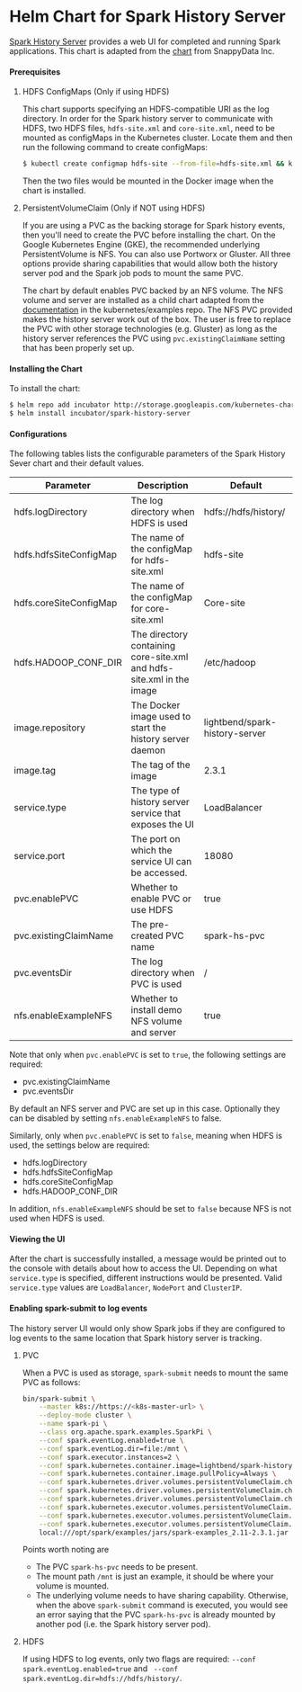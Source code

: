 # Helm Chart for Spark History Server

[Spark History Server](https://spark.apache.org/docs/latest/monitoring.html#viewing-after-the-fact) provides a web UI for completed and running Spark applications. This chart is adapted from the [chart](https://github.com/SnappyDataInc/spark-on-k8s/tree/master/charts/spark-hs) from SnappyData Inc.

#### Prerequisites

1. HDFS ConfigMaps (Only if using HDFS)

   This chart supports specifying an HDFS-compatible URI as the log directory. In order for the Spark history server to communicate with HDFS, two HDFS files,  `hdfs-site.xml` and `core-site.xml`, need to be mounted as configMaps in the Kubernetes cluster. Locate them and then run the following command to create configMaps:

   ```bash
   $ kubectl create configmap hdfs-site --from-file=hdfs-site.xml && kubectl create configmap core-site --from-file=core-site.xml
   ```

   Then the two files would be mounted in the Docker image when the chart is installed.

2. PersistentVolumeClaim (Only if NOT using HDFS)

   If you are using a PVC as the backing storage for Spark history events, then you'll need to create the PVC before installing the chart. On the Google Kubernetes Engine (GKE), the recommended underlying PersistentVolume is NFS. You can also use Portworx or Gluster. All three options provide sharing capabilities that would allow both the history server pod and the Spark job pods to mount the same PVC. 

   The chart by default enables PVC backed by an NFS volume. The NFS volume and server are installed as a child chart adapted from the [documentation](https://github.com/kubernetes/examples/tree/master/staging/volumes/nfs) in the kubernetes/examples repo. The NFS PVC provided makes the history server work out of the box. The user is free to replace the PVC with other storage technologies (e.g. Gluster) as long as the history server references the PVC using `pvc.existingClaimName` setting that has been properly set up.

#### Installing the Chart

To install the chart:

```bash
$ helm repo add incubator http://storage.googleapis.com/kubernetes-charts-incubator
$ helm install incubator/spark-history-server
```

#### Configurations

The following tables lists the configurable parameters of the Spark History Sever chart and their default values.

| Parameter                            | Description                                                       |Default                           |
| ------------------------------------ |----------------------------------------------------------------- | ------------------------------------------------------------------------------------------------------------------------------ |
| hdfs.logDirectory                |The log directory when HDFS is used|hdfs://hdfs/history/|
| hdfs.hdfsSiteConfigMap |The name of the configMap for hdfs-site.xml|hdfs-site|
| hdfs.coreSiteConfigMap |The name of the configMap for core-site.xml|Core-site|
| hdfs.HADOOP_CONF_DIR |The directory containing core-site.xml and hdfs-site.xml in the image|/etc/hadoop|
| image.repository |The Docker image used to start the history server daemon|lightbend/spark-history-server|
| image.tag |The tag of the image|2.3.1|
| service.type |The type of history server service that exposes the UI|LoadBalancer|
| service.port |The port on which the service UI can be accessed.|18080|
| pvc.enablePVC |Whether to enable PVC or use HDFS|true|
| pvc.existingClaimName |The pre-created PVC name|spark-hs-pvc|
| pvc.eventsDir |The log directory when PVC is used|/|
| nfs.enableExampleNFS |Whether to install demo NFS volume and server|true|

Note that only when `pvc.enablePVC` is set to `true`, the following settings are required:

* pvc.existingClaimName
* pvc.eventsDir

By default an NFS server and PVC are set up in this case. Optionally they can be disabled by setting `nfs.enableExampleNFS` to false.

Similarly, only when `pvc.enablePVC` is set to `false`, meaning when HDFS is used, the settings below are required:

* hdfs.logDirectory
* hdfs.hdfsSiteConfigMap
* hdfs.coreSiteConfigMap
* hdfs.HADOOP_CONF_DIR

In addition, `nfs.enableExampleNFS` should be set to `false` because NFS is not used when HDFS is used. 

#### Viewing the UI

After the chart is successfully installed, a message would be printed out to the console with details about how to access the UI. Depending on what `service.type` is specified, different instructions would be presented. Valid `service.type` values are `LoadBalancer`, `NodePort` and `ClusterIP`. 

#### Enabling spark-submit to log events

The history server UI would only show Spark jobs if they are configured to log events to the same location that Spark history server is tracking.

1. PVC

   When a PVC is used as storage, `spark-submit` needs to mount the same PVC as follows:

   ```bash
   bin/spark-submit \
       --master k8s://https://<k8s-master-url> \
       --deploy-mode cluster \
       --name spark-pi \
       --class org.apache.spark.examples.SparkPi \
       --conf spark.eventLog.enabled=true \
       --conf spark.eventLog.dir=file:/mnt \
       --conf spark.executor.instances=2 \
       --conf spark.kubernetes.container.image=lightbend/spark-history-server:2.3.1 \
       --conf spark.kubernetes.container.image.pullPolicy=Always \
       --conf spark.kubernetes.driver.volumes.persistentVolumeClaim.checkpointpvc.options.claimName=spark-hs-pvc \
       --conf spark.kubernetes.driver.volumes.persistentVolumeClaim.checkpointpvc.mount.path=/mnt \
       --conf spark.kubernetes.driver.volumes.persistentVolumeClaim.checkpointpvc.mount.readOnly=false \
       --conf spark.kubernetes.executor.volumes.persistentVolumeClaim.checkpointpvc.options.claimName=spark-hs-pvc \
       --conf spark.kubernetes.executor.volumes.persistentVolumeClaim.checkpointpvc.mount.path=/mnt \
       --conf spark.kubernetes.executor.volumes.persistentVolumeClaim.checkpointpvc.mount.readOnly=false \
       local:///opt/spark/examples/jars/spark-examples_2.11-2.3.1.jar
   ```

   Points worth noting are

   * The PVC `spark-hs-pvc` needs to be present.
   * The mount path `/mnt` is just an example, it should be where your volume is mounted. 
   * The underlying volume needs to have sharing capability. Otherwise, when the above `spark-submit` command is executed, you would see an error saying that the PVC `spark-hs-pvc` is already mounted by another pod (i.e. the Spark history server pod).

2. HDFS

   If using HDFS to log events, only two flags are required: `--conf spark.eventLog.enabled=true` and
      ` --conf spark.eventLog.dir=hdfs://hdfs/history/`.

